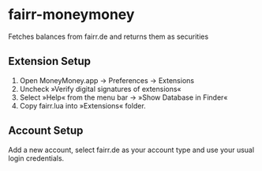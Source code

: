 # fairr-moneymoney

Fetches balances from fairr.de and returns them as securities

## Extension Setup

1. Open MoneyMoney.app → Preferences → Extensions
2. Uncheck »Verify digital signatures of extensions«
3. Select »Help« from the menu bar → »Show Database in Finder«
4. Copy fairr.lua into »Extensions« folder.

## Account Setup

Add a new account, select fairr.de as your account type and use your usual login credentials.
